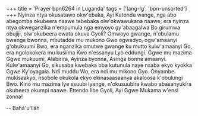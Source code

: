 +++
title = 'Prayer bpn6264 in Luganda'
tags = ['lang-lg', 'bpn-unsorted']
+++
Nyinza ntya okusatawo okw'ebaka, Ayi Katonda wange, nga abo abegomba okubeera naawe tebebaka olw'okwawukana naawe; era nyinza ntya okweganzika n'empumula nga emyoyo gy'abaagalwa Bo girumwa obujiji, olw'okubeera ewata okuva Gyoli?
Omwoyo gwange, n'obulamu bwange bwonna, mbutadde mu mukono Gwo ogwadyo, ogw'amaanyi g'obukuumi Bwo, era nganzika omutwe gwange ku mutto kulw'amaanyi Go, era ngolokokera mu kusiima Kwo n'essanyu Lyo eddungi.  Ggwe mu mazima Ggwe mukuumi, Alabirira, Ayinza byonna, Asinga bonna amaanyi.
Kulw'amaanyi Go, sikusaba kwebaka oba kutunula naye nsaba ekyo kyokka Ggwe Ky'oyagala.  Ndi muddu Wo, era ndi mu mikono Gyo.  Onyambe mukisaakyo, nsobole okukola ekyo ekinasaasaanya akaloosa k'obulungi Bwo.  Kino mu mazima lye ssuubi lyange, n'okusuubira kwabo abasanyukira okubeera okumpi naawe.  Ettendo libe Gyoli, Ayi Ggwe Mukama w'ensi zonna!

-- Bahá'u'lláh
